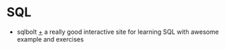 # SQL 

+ sqlbolt [+](https://sqlbolt.com/) 
a really good interactive site for learning SQL with awesome example and exercises

